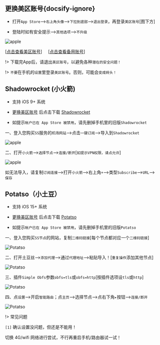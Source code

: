 ## 更换美区账号{docsify-ignore}

* 打开`App Store`-->`右上角头像`-->`下拉到底部`-->`退出登录`，再登录`美区账号`[图下方]

* 登陆时如有安全提示-->`其他选项`-->`不升级`

![apple](media/apple/id.jpg ':size=360')

[<a href="javascript:getid(0);">点击查看美区账号</a>] &nbsp;&nbsp;&nbsp;&nbsp;[<a href="javascript:getid(1);">点击查看备用账号</a>]

<div style="color:Blue" id="jsonTip"></div>

!> 下载完App后，请退出`美区账号`，以避免各种`潜在的安全问题！`

!> `不要`在手机的`设置`里登录`美区账号`。否则，可能会`变成砖头！`

## Shadowrocket (小火箭)

* 支持 iOS 9+ 系统

* [更换美区账号](ios?id=更换美区账号) 后点击下载 [Shadowrocket](https://apps.apple.com/us/app/shadowrocket/id932747118)

* 如提示`帐户已在 App Store 被禁用`，请先删掉手机里的旧版`Shadowrocket`

一、登入您购买`SS`服务的`机场网站`-->点击`一键订阅`-->导入到`Shadowrocket`

![apple](media/apple/srk_1.jpg ':size=360')

二、打开`小火箭`-->`选择节点`-->`连接/断开`[`如提示VPN权限，请点允许`]

![apple](media/apple/srk_2.jpg ':size=360')

如无法导入，请复制`订阅连接`-->打开`小火箭`-->右上角`+`-->类型`Subscribe`-->`URL`-->`保存`

## Potatso（小土豆）

* 支持 iOS 15+ 系统

* [更换美区账号](ios?id=更换美区账号) 后点击下载 [Potatso](https://apps.apple.com/us/app/potatso/id1239860606)

* 如提示`帐户已在 App Store 被禁用`，请先删掉手机里的旧版`Potatso`

一、登入您购买`SS节点`的网站，复制`二维码链接`[每个节点都对应一个`二维码链接`]

![Potatso](media/apple/pt_1.jpg ':size=360')

二、打开土豆丝-->`添加代理`-->通过`代理地址`-->粘贴导入！[`重复操作`添加其他节点]

![Potatso](media/apple/pt_2.jpg ':size=360')

三、插件`Simple Obfs`参数`obfs=tls`或`obfs=http`[按插件选项设`tls`或`http`]

![Potatso](media/apple/pt_obfs.jpg ':size=360')

四、点`设置`-->开启`智能路由`；点`主页`-->选择节点-->点右下角`▸`按钮-->`连接/断开`

![Potatso](media/apple/pt_3.jpg ':size=360')

!> 常见问题

`[1]` 确认设置没问题，但还是不能用！

切换 4G/wifi 网络进行尝试，不行再重启手机/路由器试一试！
